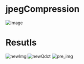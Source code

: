 # jpegCompression

![image](https://user-images.githubusercontent.com/67989845/168456622-6df2105a-b356-4cfa-aec5-93c1e220924a.png)

# Resutls

![newImg](https://user-images.githubusercontent.com/67989845/168456646-60eafb82-113c-4c82-90c1-e5ef0cd3ff13.jpg)
![newQdct](https://user-images.githubusercontent.com/67989845/168456649-f5abb162-5782-4d44-840a-3c1148aa3a43.jpg)
![pre_img](https://user-images.githubusercontent.com/67989845/168456654-8e7eb230-089f-47b0-969a-6d500a6488f3.jpg)
